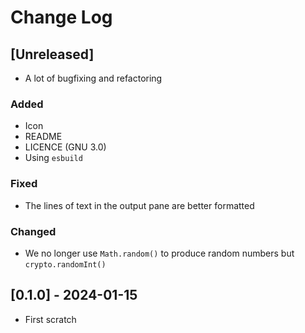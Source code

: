 # Change Log

<!--
## [major.minor.patch] - yyyy-mm-dd

### Added

- An add

### Fixed
### Changed
### Removed
-->

## [Unreleased]

- A lot of bugfixing and refactoring

### Added

- Icon
- README
- LICENCE (GNU 3.0)
- Using `esbuild`

### Fixed

- The lines of text in the output pane are better formatted

### Changed

- We no longer use `Math.random()` to produce random numbers but
  `crypto.randomInt()`

## [0.1.0] - 2024-01-15

- First scratch

